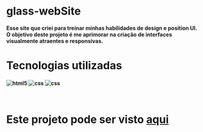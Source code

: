 # glass-webSite

<b>Esse site que criei para treinar minhas habilidades de design e position UI. O objetivo deste projeto é me aprimorar na criação de interfaces visualmente atraentes e responsivas.<b>
<br>

<h1>Tecnologias utilizadas</h1>

<img align="center" alt="html5" src="https://img.shields.io/badge/HTML5-E34F26?style=for-the-badge&logo=html5&logoColor=white"> <img align="center" alt="css" src="https://img.shields.io/badge/CSS3-1572B6?style=for-the-badge&logo=css3&logoColor=white"/> <img align="center" alt="css" src="https://img.shields.io/badge/JavaScript-F7DF1E?style=for-the-badge&logo=javascript&logoColor=black"/>
 <br>
 
 
<br>

<h1>Este projeto pode ser visto  <a href='https://luizh3nr1que.github.io/glass-webSite/'>aqui</a></h1>


